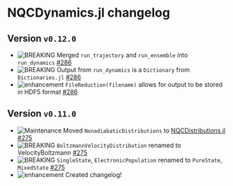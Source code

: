 # NQCDynamics.jl changelog

## Version `v0.12.0`

- ![BREAKING][badge-breaking] Merged `run_trajectory` and `run_ensemble` into `run_dynamics` [#286][github-286]
- ![BREAKING][badge-enhancement] Output from `run_dynamics` is a `Dictionary` from `Dictionaries.jl` [#286][github-286]
- ![enhancement][badge-enhancement] `FileReduction(filename)` allows for output to be stored in HDF5 format [#286][github-286]

## Version `v0.11.0`

- ![Maintenance][badge-maintenance] Moved `NonadiabaticDistributions` to [NQCDistributions.jl]() [#275][github-275]
- ![BREAKING][badge-breaking] `BoltzmannVelocityDistribution` renamed to VelocityBoltzmann [#275][github-275]
- ![BREAKING][badge-breaking] `SingleState`, `ElectronicPopulation` renamed to `PureState`, `MixedState` [#275][github-275]
- ![enhancement][badge-enhancement] Created changelog!

[github-286]: ]https://github.com/NQCD/NQCDynamics.jl/pull/286
[github-275]: https://github.com/NQCD/NQCDynamics.jl/pull/275

[badge-breaking]: https://img.shields.io/badge/BREAKING-red.svg
[badge-deprecation]: https://img.shields.io/badge/deprecation-orange.svg
[badge-feature]: https://img.shields.io/badge/feature-green.svg
[badge-enhancement]: https://img.shields.io/badge/enhancement-blue.svg
[badge-bugfix]: https://img.shields.io/badge/bugfix-purple.svg
[badge-security]: https://img.shields.io/badge/security-black.svg
[badge-experimental]: https://img.shields.io/badge/experimental-lightgrey.svg
[badge-maintenance]: https://img.shields.io/badge/maintenance-gray.svg
